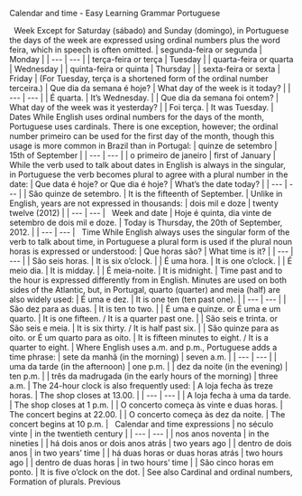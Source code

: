 Calendar and time - Easy Learning Grammar Portuguese
 
 
Week
Except for Saturday (sábado) and Sunday (domingo), in Portuguese the days of the week are expressed using ordinal numbers plus the word feira, which in speech is often omitted.
| segunda-feira or segunda | Monday |
| --- | --- |
| terça-feira or terça | Tuesday |
| quarta-feira or quarta | Wednesday |
| quinta-feira or quinta | Thursday |
| sexta-feira or sexta | Friday |
(For Tuesday, terça is a shortened form of the ordinal number terceira.)
| Que dia da semana é hoje? | What day of the week is it today? |
| --- | --- |
| É quarta. | It’s Wednesday. |
| Que dia da semana foi ontem? | What day of the week was it yesterday? |
| Foi terça. | It was Tuesday. |
Dates
While English uses ordinal numbers for the days of the month, Portuguese uses cardinals. There is one exception, however; the ordinal number primeiro can be used for the first day of the month, though this usage is more common in Brazil than in Portugal:
| quinze de setembro | 15th of September |
| --- | --- |
| o primeiro de janeiro | first of January |
While the verb used to talk about dates in English is always in the singular, in Portuguese the verb becomes plural to agree with a plural number in the date:
| Que data é hoje? or Que dia é hoje? | What’s the date today? |
| --- | --- |
| São quinze de setembro. | It is the fifteenth of September. |
Unlike in English, years are not expressed in thousands:
| dois mil e doze | twenty twelve (2012) |
| --- | --- |
 
Week and date
| Hoje é quinta, dia vinte de setembro de dois mil e doze. | Today is Thursday, the 20th of September, 2012. |
| --- | --- |
 
Time
While English always uses the singular form of the verb to talk about time, in Portuguese a plural form is used if the plural noun horas is expressed or understood:
| Que horas são? | What time is it? |
| --- | --- |
| São seis horas. | It is six o’clock. |
| É uma hora. | It is one o’clock. |
| É meio dia. | It is midday. |
| É meia-noite. | It is midnight. |
Time past and to the hour is expressed differently from in English. Minutes are used on both sides of the Atlantic, but, in Portugal, quarto (quarter) and meia (half) are also widely used:
| É uma e dez. | It is one ten (ten past one). |
| --- | --- |
| São dez para as duas. | It is ten to two. |
| É uma e quinze. or É uma e um quarto. | It is one fifteen. / It is a quarter past one. |
| São seis e trinta. or São seis e meia. | It is six thirty. / It is half past six. |
| São quinze para as oito. or É um quarto para as oito. | It is fifteen minutes to eight. / It is a quarter to eight. |
Where English uses a.m. and p.m., Portuguese adds a time phrase:
| sete da manhã (in the morning) | seven a.m. |
| --- | --- |
| uma da tarde (in the afternoon) | one p.m. |
| dez da noite (in the evening) | ten p.m. |
| três da madrugada (in the early hours of the morning) | three a.m. |
The 24-hour clock is also frequently used:
| A loja fecha às treze horas. | The shop closes at 13.00. |
| --- | --- |
| A loja fecha à uma da tarde. | The shop closes at 1 p.m. |
| O concerto começa às vinte e duas horas. | The concert begins at 22.00. |
| O concerto começa às dez da noite. | The concert begins at 10 p.m. |
 
Calendar and time expressions
| no século vinte | in the twentieth century |
| --- | --- |
| nos anos noventa | in the nineties |
| há dois anos or dois anos atrás | two years ago |
| dentro de dois anos | in two years’ time |
| há duas horas or duas horas atrás | two hours ago |
| dentro de duas horas | in two hours’ time |
| São cinco horas em ponto. | It is five o’clock on the dot. |
See also Cardinal and ordinal numbers, Formation of plurals.
Previous

